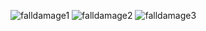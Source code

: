 ![falldamage1](https://github.com/user-attachments/assets/84e4e213-0142-4b58-980d-30f56e688e7b)
![falldamage2](https://github.com/user-attachments/assets/f577b1ae-5b8b-46a3-831e-33420db171d8)
![falldamage3](https://github.com/user-attachments/assets/9b55c3e4-7754-4f70-88fb-9e4900cfcd6d)
